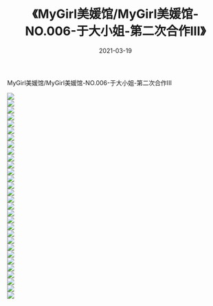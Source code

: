 ﻿---
layout: post
title:  《MyGirl美媛馆/MyGirl美媛馆-NO.006-于大小姐-第二次合作III》
date:   2021-03-19
img: http://img.660000.xyz/Sharelink/网络美图/2021/MyGirl美媛馆/MyGirl美媛馆-NO.006-于大小姐-第二次合作III/000.jpg
categories: [美女, 清纯, 唯美]
---

MyGirl美媛馆/MyGirl美媛馆-NO.006-于大小姐-第二次合作III

 ![](http://img.660000.xyz/Sharelink/网络美图/2021/MyGirl美媛馆/MyGirl美媛馆-NO.006-于大小姐-第二次合作III/001.jpg) <br>![](http://img.660000.xyz/Sharelink/网络美图/2021/MyGirl美媛馆/MyGirl美媛馆-NO.006-于大小姐-第二次合作III/002.jpg) <br>![](http://img.660000.xyz/Sharelink/网络美图/2021/MyGirl美媛馆/MyGirl美媛馆-NO.006-于大小姐-第二次合作III/003.jpg) <br>![](http://img.660000.xyz/Sharelink/网络美图/2021/MyGirl美媛馆/MyGirl美媛馆-NO.006-于大小姐-第二次合作III/004.jpg) <br>![](http://img.660000.xyz/Sharelink/网络美图/2021/MyGirl美媛馆/MyGirl美媛馆-NO.006-于大小姐-第二次合作III/005.jpg) <br>![](http://img.660000.xyz/Sharelink/网络美图/2021/MyGirl美媛馆/MyGirl美媛馆-NO.006-于大小姐-第二次合作III/006.jpg) <br>![](http://img.660000.xyz/Sharelink/网络美图/2021/MyGirl美媛馆/MyGirl美媛馆-NO.006-于大小姐-第二次合作III/007.jpg) <br>![](http://img.660000.xyz/Sharelink/网络美图/2021/MyGirl美媛馆/MyGirl美媛馆-NO.006-于大小姐-第二次合作III/008.jpg) <br>![](http://img.660000.xyz/Sharelink/网络美图/2021/MyGirl美媛馆/MyGirl美媛馆-NO.006-于大小姐-第二次合作III/009.jpg) <br>![](http://img.660000.xyz/Sharelink/网络美图/2021/MyGirl美媛馆/MyGirl美媛馆-NO.006-于大小姐-第二次合作III/010.jpg) <br>![](http://img.660000.xyz/Sharelink/网络美图/2021/MyGirl美媛馆/MyGirl美媛馆-NO.006-于大小姐-第二次合作III/011.jpg) <br>![](http://img.660000.xyz/Sharelink/网络美图/2021/MyGirl美媛馆/MyGirl美媛馆-NO.006-于大小姐-第二次合作III/012.jpg) <br>![](http://img.660000.xyz/Sharelink/网络美图/2021/MyGirl美媛馆/MyGirl美媛馆-NO.006-于大小姐-第二次合作III/013.jpg) <br>![](http://img.660000.xyz/Sharelink/网络美图/2021/MyGirl美媛馆/MyGirl美媛馆-NO.006-于大小姐-第二次合作III/014.jpg) <br>![](http://img.660000.xyz/Sharelink/网络美图/2021/MyGirl美媛馆/MyGirl美媛馆-NO.006-于大小姐-第二次合作III/015.jpg) <br>![](http://img.660000.xyz/Sharelink/网络美图/2021/MyGirl美媛馆/MyGirl美媛馆-NO.006-于大小姐-第二次合作III/016.jpg) <br>![](http://img.660000.xyz/Sharelink/网络美图/2021/MyGirl美媛馆/MyGirl美媛馆-NO.006-于大小姐-第二次合作III/017.jpg) <br>![](http://img.660000.xyz/Sharelink/网络美图/2021/MyGirl美媛馆/MyGirl美媛馆-NO.006-于大小姐-第二次合作III/018.jpg) <br>![](http://img.660000.xyz/Sharelink/网络美图/2021/MyGirl美媛馆/MyGirl美媛馆-NO.006-于大小姐-第二次合作III/019.jpg) <br>![](http://img.660000.xyz/Sharelink/网络美图/2021/MyGirl美媛馆/MyGirl美媛馆-NO.006-于大小姐-第二次合作III/020.jpg) <br>![](http://img.660000.xyz/Sharelink/网络美图/2021/MyGirl美媛馆/MyGirl美媛馆-NO.006-于大小姐-第二次合作III/021.jpg) <br>![](http://img.660000.xyz/Sharelink/网络美图/2021/MyGirl美媛馆/MyGirl美媛馆-NO.006-于大小姐-第二次合作III/022.jpg) <br>![](http://img.660000.xyz/Sharelink/网络美图/2021/MyGirl美媛馆/MyGirl美媛馆-NO.006-于大小姐-第二次合作III/023.jpg) <br>![](http://img.660000.xyz/Sharelink/网络美图/2021/MyGirl美媛馆/MyGirl美媛馆-NO.006-于大小姐-第二次合作III/024.jpg) <br>![](http://img.660000.xyz/Sharelink/网络美图/2021/MyGirl美媛馆/MyGirl美媛馆-NO.006-于大小姐-第二次合作III/025.jpg) <br>![](http://img.660000.xyz/Sharelink/网络美图/2021/MyGirl美媛馆/MyGirl美媛馆-NO.006-于大小姐-第二次合作III/026.jpg) <br>![](http://img.660000.xyz/Sharelink/网络美图/2021/MyGirl美媛馆/MyGirl美媛馆-NO.006-于大小姐-第二次合作III/027.jpg) <br>![](http://img.660000.xyz/Sharelink/网络美图/2021/MyGirl美媛馆/MyGirl美媛馆-NO.006-于大小姐-第二次合作III/028.jpg) <br>![](http://img.660000.xyz/Sharelink/网络美图/2021/MyGirl美媛馆/MyGirl美媛馆-NO.006-于大小姐-第二次合作III/029.jpg) <br>![](http://img.660000.xyz/Sharelink/网络美图/2021/MyGirl美媛馆/MyGirl美媛馆-NO.006-于大小姐-第二次合作III/030.jpg) <br>